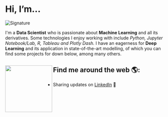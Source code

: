 <h1> Hi, I’m... </h1> 

![Signature](https://user-images.githubusercontent.com/87550008/126024809-d3fb7ecf-f467-4b4a-8e9c-d78a8cecce79.png)
<!-- ![signature (1)](https://user-images.githubusercontent.com/87550008/126024807-ba719470-3c7a-498d-9838-d116d86c37e8.png) -->
 
I'm a **Data Scientist** who is passionate about **Machine Learning** and all its derivatives. Some technologies I enjoy working with include *Python, Jupyter Notebook/Lab, R, Tableau and Plotly Dash.* I have an eagerness for **Deep Learning** and its application in state-of-the-art modelling, of which you can find some projects for down below, among many others. 

## Find me around the web 🌎: <a href="google.com"><img align="left" width="150" height="150" src="https://user-images.githubusercontent.com/87550008/126024948-b6662add-9daf-406f-8725-fee8cad0531b.png?raw=true"></a>
<!-- - Learning on <a href="https://www.lipsum.com/">matthew.dev</a> 📹 ✍🏾 -->
- Sharing updates on <a href="https://www.linkedin.com/">LinkedIn</a> 💼
<!-- - Seeking new interactions on <a href="https://www.lipsum.com/">Twitter</a> 🏓 -->
